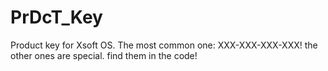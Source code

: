 # PrDcT_Key
Product key for Xsoft OS.
 The most common one: XXX-XXX-XXX-XXX! the other ones are special. find them in the code!
